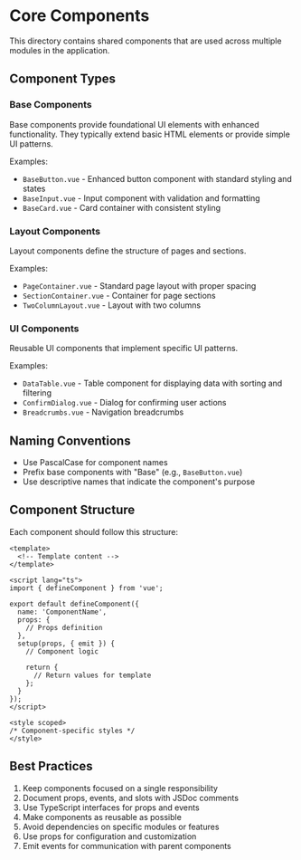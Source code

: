 # Core Components

This directory contains shared components that are used across multiple modules in the application.

## Component Types

### Base Components

Base components provide foundational UI elements with enhanced functionality. They typically extend basic HTML elements or provide simple UI patterns.

Examples:
- `BaseButton.vue` - Enhanced button component with standard styling and states
- `BaseInput.vue` - Input component with validation and formatting
- `BaseCard.vue` - Card container with consistent styling

### Layout Components

Layout components define the structure of pages and sections.

Examples:
- `PageContainer.vue` - Standard page layout with proper spacing
- `SectionContainer.vue` - Container for page sections
- `TwoColumnLayout.vue` - Layout with two columns

### UI Components

Reusable UI components that implement specific UI patterns.

Examples:
- `DataTable.vue` - Table component for displaying data with sorting and filtering
- `ConfirmDialog.vue` - Dialog for confirming user actions
- `Breadcrumbs.vue` - Navigation breadcrumbs

## Naming Conventions

- Use PascalCase for component names
- Prefix base components with "Base" (e.g., `BaseButton.vue`)
- Use descriptive names that indicate the component's purpose

## Component Structure

Each component should follow this structure:

```vue
<template>
  <!-- Template content -->
</template>

<script lang="ts">
import { defineComponent } from 'vue';

export default defineComponent({
  name: 'ComponentName',
  props: {
    // Props definition
  },
  setup(props, { emit }) {
    // Component logic

    return {
      // Return values for template
    };
  }
});
</script>

<style scoped>
/* Component-specific styles */
</style>
```

## Best Practices

1. Keep components focused on a single responsibility
2. Document props, events, and slots with JSDoc comments
3. Use TypeScript interfaces for props and events
4. Make components as reusable as possible
5. Avoid dependencies on specific modules or features
6. Use props for configuration and customization
7. Emit events for communication with parent components
